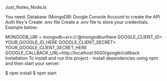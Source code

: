 Just_Notes_NodeJs

You need:
Database (MongoDB)
Google Console Account to create the API Auth Key's
Create .env file
Create a .env file to store your credentials. Example below:

MONGODB_URI = mongodb+srv://<username>:<password>@mongodburlhere
GOOGLE_CLIENT_ID= YOUR_GOOGLE_ID_HERE
GOOGLE_CLIENT_SECRET= YOUR_GOOGLE_CLIENT_SECRET_HERE
GOOGLE_CALLBACK_URL=http://localhost:5000/google/callback
Installation
To install and run this project - install dependencies using npm and then start your server:

$ npm install
$ npm start
